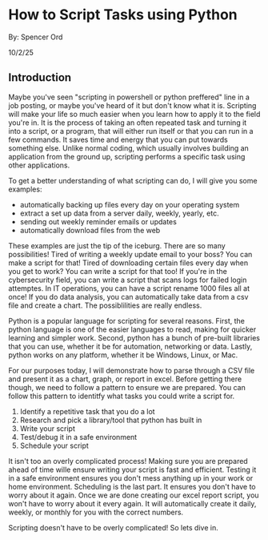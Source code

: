 # How to Script Tasks using Python

By: Spencer Ord

10/2/25

## Introduction

Maybe you've seen "scripting in powershell or python preffered" line in a job posting, or maybe you've heard of it but don't know what it is. Scripting will make your life so much easier when you learn how to apply it to the field you're in. It is the process of taking an often repeated task and turning it into a script, or a program, that will either run itself or that you can run in a few commands. It saves time and energy that you can put towards something else. Unlike normal coding, which usually involves building an application from the ground up, scripting performs a specific task using other applications. 

To get a better understanding of what scripting can do, I will give you some examples:
- automatically backing up files every day on your operating system
- extract a set up data from a server daily, weekly, yearly, etc.
- sending out weekly reminder emails or updates
- automatically download files from the web

These examples are just the tip of the iceburg. There are so many possibilities! Tired of writing a weekly update email to your boss? You can make a script for that! Tired of downloading certain files every day when you get to work? You can write a script for that too! If you're in the cybersecurity field, you can write a script that scans logs for failed login attemptes. In IT operations, you can have a script rename 1000 files all at once! If you do data analysis, you can automatically take data from a csv file and create a chart. The possiblilities are really endless.

Python is a popular language for scripting for several reasons. First, the python language is one of the easier languages to read, making for quicker learning and simpler work. Second, python has a bunch of pre-built libraries that you can use, whether it be for automation, networking or data. Lastly, python works on any platform, whether it be Windows, Linux, or Mac. 

For our purposes today, I will demonstrate how to parse through a CSV file and present it as a chart, graph, or report in excel. Before getting there though, we need to follow a pattern to ensure we are prepared. You can follow this pattern to identitfy what tasks you could write a script for.

1. Identify a repetitive task that you do a lot
2. Research and pick a library/tool that python has built in
3. Write your script
4. Test/debug it in a safe environment
5. Schedule your script

It isn't too an overly complicated process! Making sure you are prepared ahead of time wille ensure writing your script is fast and efficient. Testing it in a safe environment ensures you don't mess anything up in your work or home environment. Scheduling is the last part. It ensures you don't have to worry about it again. Once we are done creating our excel report script, you won't have to worry about it every again. It will automatically create it daily, weekly, or monthly for you with the correct numbers.

Scripting doesn't have to be overly complicated! So lets dive in.
